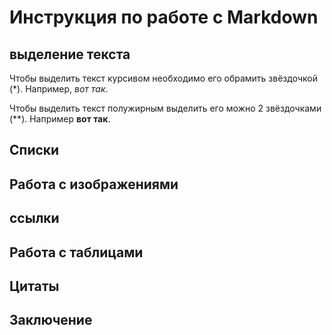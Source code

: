 # Инструкция по работе с Markdown

## выделение текста

Чтобы выделить текст курсивом необходимо его обрамить звёздочкой (*). Например, *вот так*.

Чтобы выделить текст полужирным выделить его можно 2 звёздочками (**). Например **вот так**. 

## Списки

## Работа с изображениями 

## ссылки 

## Работа с таблицами

## Цитаты

## Заключение
